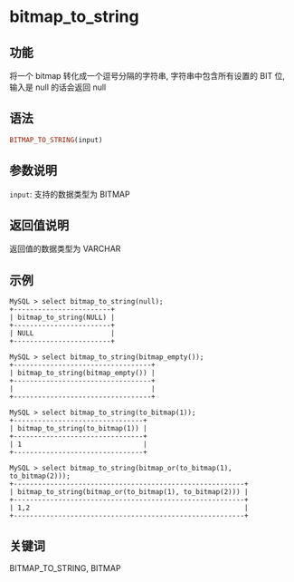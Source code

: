 # bitmap_to_string

## 功能

将一个 bitmap 转化成一个逗号分隔的字符串, 字符串中包含所有设置的 BIT 位, 输入是 null 的话会返回 null

## 语法

```Haskell
BITMAP_TO_STRING(input)
```

## 参数说明

`input`: 支持的数据类型为 BITMAP

## 返回值说明

返回值的数据类型为 VARCHAR

## 示例

```Plain Text
MySQL > select bitmap_to_string(null);
+------------------------+
| bitmap_to_string(NULL) |
+------------------------+
| NULL                   |
+------------------------+

MySQL > select bitmap_to_string(bitmap_empty());
+----------------------------------+
| bitmap_to_string(bitmap_empty()) |
+----------------------------------+
|                                  |
+----------------------------------+

MySQL > select bitmap_to_string(to_bitmap(1));
+--------------------------------+
| bitmap_to_string(to_bitmap(1)) |
+--------------------------------+
| 1                              |
+--------------------------------+

MySQL > select bitmap_to_string(bitmap_or(to_bitmap(1), to_bitmap(2)));
+---------------------------------------------------------+
| bitmap_to_string(bitmap_or(to_bitmap(1), to_bitmap(2))) |
+---------------------------------------------------------+
| 1,2                                                     |
+---------------------------------------------------------+

```

## 关键词

BITMAP_TO_STRING, BITMAP
